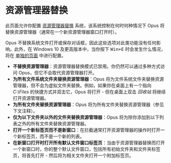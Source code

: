 # 资源管理器替换

此页面允许你配置 [资源管理器替换](/Manual/basic_concepts/explorer_replacement.zh.md) 系统，该系统控制在何时何种情况下 Opus 将替换资源管理器（通常在一个新资源管理器窗口打开时）。

Opus 不替换系统文件打开或保存对话框，因此这些选项对此类功能没有任何影响。此外，在 Windows 10 及更高版本中，当你按下 <kbd>Win+E</kbd> 时会发生什么情况，将在 [单独的页面](launching_opus_from_the_win-e_hotkey.zh.md) 中进行配置。

- **不替换资源管理器**：资源管理器替换模式已禁用。你仍然可以通过多种方式访问 Opus，但它不会取代资源管理器打开。
- **为所有文件系统文件夹替换资源管理器**：Opus 将为文件系统文件夹替换资源管理器，但不会为虚拟文件夹替换。例如，如果你在桌面上有一个指向 *C:\Files* 的快捷方式并双击它，Opus 将打开 - 但在桌面上双击 *回收站* 将继续打开资源管理器。
- **为所有文件夹替换资源管理器**：Opus 将为所有文件夹替换资源管理器（参见下文注释）。
- **仅为以下文件夹以外的文件夹替换资源管理器**：Opus 将为除你添加到以下列表之外的所有文件夹替换资源管理器。
- **打开一个新标签页而不是新窗口**：在拦截通常打开资源管理器的操作时打开一个新标签页，而不是一个新的列表。
- **在新窗口打开时打开所有默认文件窗口标签页**：当由于资源管理器替换而打开一个新窗口时，你的整个默认文件窗口，包括所有初始文件夹和文件夹标签页，将首先打开 - 然后将为相关文件夹打开一个附加标签页。